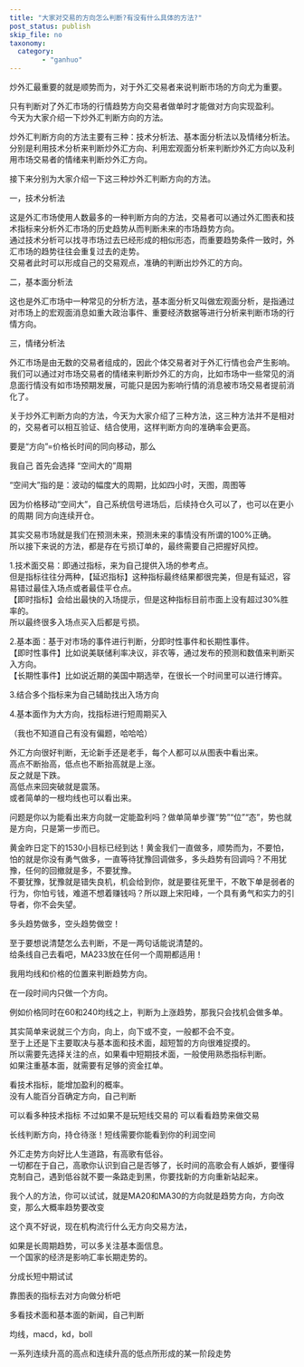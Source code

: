 ```yaml
---
title: "大家对交易的方向怎么判断?有没有什么具体的方法?"
post_status: publish
skip_file: no
taxonomy:
  category:
        - "ganhuo"
---
```


炒外汇最重要的就是顺势而为，对于外汇交易者来说判断市场的方向尤为重要。

只有判断对了外汇市场的行情趋势方向交易者做单时才能做对方向实现盈利。  
今天为大家介绍一下炒外汇判断方向的方法。

炒外汇判断方向的方法主要有三种：技术分析法、基本面分析法以及情绪分析法。  
分别是利用技术分析来判断炒外汇方向、利用宏观面分析来判断炒外汇方向以及利用市场交易者的情绪来判断炒外汇方向。

接下来分别为大家介绍一下这三种炒外汇判断方向的方法。

一，技术分析法

这是外汇市场使用人数最多的一种判断方向的方法，交易者可以通过外汇图表和技术指标来分析外汇市场的历史趋势从而判断未来的市场趋势方向。  
通过技术分析可以找寻市场过去已经形成的相似形态，而重要趋势条件一致时，外汇市场的趋势往往会重复过去的走势。  
交易者此时可以形成自己的交易观点，准确的判断出炒外汇的方向。

二，基本面分析法

这也是外汇市场中一种常见的分析方法，基本面分析又叫做宏观面分析，是指通过对市场上的宏观面消息如重大政治事件、重要经济数据等进行分析来判断市场的行情方向。

三，情绪分析法

外汇市场是由无数的交易者组成的，因此个体交易者对于外汇行情也会产生影响。  
我们可以通过对市场交易者的情绪来判断炒外汇的方向，比如市场中一些常见的消息面行情没有如市场预期发展，可能只是因为影响行情的消息被市场交易者提前消化了。

关于炒外汇判断方向的方法，今天为大家介绍了三种方法，这三种方法并不是相对的，交易者可以相互验证、结合使用，这样判断方向的准确率会更高。

要是“方向”=价格长时间的同向移动，那么

我自己 首先会选择 “空间大的”周期

“空间大”指的是：波动的幅度大的周期，比如四小时，天图，周图等

因为价格移动“空间大”，自己系统信号进场后，后续持仓久可以了，也可以在更小的周期 同方向连续开仓。

其实交易市场就是我们在预测未来，预测未来的事情没有所谓的100%正确。  
所以接下来说的方法，都是存在亏损订单的，最终需要自己把握好风控。

1.技术面交易：即通过指标，来为自己提供入场的参考点。  
但是指标往往分两种，【延迟指标】这种指标最终结果都很完美，但是有延迟，容易错过最佳入场点或者最佳平仓点。  
【即时指标】会给出最快的入场提示，但是这种指标目前市面上没有超过30%胜率的。  
所以最终很多入场点买入后都是亏损。

2.基本面：基于对市场的事件进行判断，分即时性事件和长期性事件。  
【即时性事件】​比如说美联储利率决议，非农等，通过发布的预测和数值来判断买入方向。  
【长期性事件】比如说近期的美国中期选举，在很长一个时间里可以进行博弈。

3.结合多个指标来为自己辅助找出入场方向

4.基本面作为大方向，找指标进行短周期买入

（我也不知道自己有没有偏题，哈哈哈）​

外汇方向很好判断，无论新手还是老手，每个人都可以从图表中看出来。  
高点不断抬高，低点也不断抬高就是上涨。  
反之就是下跌。  
高低点来回突破就是震荡。  
或者简单的一根均线也可以看出来。

问题是你以为能看出来方向就一定能盈利吗？做单简单步骤“势”“位”“态”，势也就是方向，只是第一步而已。

黄金昨日定下的1530小目标已经到达！黄金我们一直做多，顺势而为，不要怕，怕的就是你没有勇气做多，一直等待犹豫回调做多，多头趋势有回调吗？不用犹豫，任何的回撤就是多，不要犹豫。  
不要犹豫，犹豫就是错失良机，机会给到你，就是要往死里干，不敢下单是弱者的行为，你怕亏钱，难道不想着赚钱吗？所以跟上宋阳峰，一个具有勇气和实力的引导者，你不会失望。

多头趋势做多，空头趋势做空！

至于要想说清楚怎么去判断，不是一两句话能说清楚的。  
给条线自己去看吧，MA233放在任何一个周期都适用！

我用均线和价格的位置来判断趋势方向。

在一段时间内只做一个方向。

例如价格同时在60和240均线之上，判断为上涨趋势，那我只会找机会做多单。

其实简单来说就三个方向，向上，向下或不变，一般都不会不变。  
至于上还是下主要取决与基本面和技术面，超短暂的方向很难捉摸的。  
所以需要先选择关注的点，如果看中短期技术面，一般使用熟悉指标判断。  
如果注重基本面，就需要有足够的资金扛单。

看技术指标，能增加盈利的概率。  
没有人能百分百确定方向，自己判断

可以看多种技术指标 不过如果不是玩短线交易的 可以看看趋势来做交易

长线判断方向，持仓待涨！短线需要你能看到你的利润空间

外汇走势方向好比人生道路，有高歌有低谷。  
一切都在于自己，高歌你认识到自己是否够了，长时间的高歌会有人嫉妒，要懂得克制自己，遇到低谷就不要一条路走到黑，你要找新的方向重新站起来。

我个人的方法，你可以试试，就是MA20和MA30的方向就是趋势方向，方向改变，那么大概率趋势要改变

这个真不好说，现在机构流行什么无方向交易方法，

如果是长周期趋势，可以多关注基本面信息。  
一个国家的经济是影响汇率长期走势的。

分成长短中期试试

靠图表的指标去对方向做分析吧

多看技术面和基本面的新闻，自己判断

均线，macd，kd，boll

一系列连续升高的高点和连续升高的低点所形成的某一阶段走势
